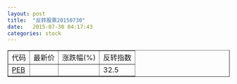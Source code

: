 ```yaml
---
layout: post
title:  "反转股票20150730"
date:   2015-07-30 04:17:43
categories: stock
---
```


<script type="text/javascript">
var stockList = []
stockList.push('gb_peb');
</script>

<table border="1">
 <tr>
 <td>代码</td>
  <td>最新价</td>
  <td>涨跌幅(%)</td>
 <td>反转指数</td>
</tr>
  <tr id="peb"><td><a href="http://stock.finance.sina.com.cn/usstock/quotes/PEB.html" target="_blank">PEB</a></td><td></td><td></td><td>32.5</td></tr>
</table>
